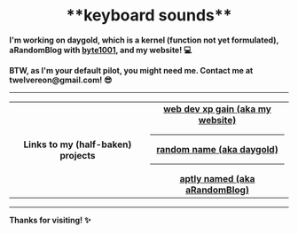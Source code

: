 <div align="center">
 <h1>**keyboard sounds**</h1>
  </div>
  <div>
  <strong><p>I'm working on daygold, which is a kernel (function not yet formulated), aRandomBlog with <a href="https://byte1001.dev" target="_blank">byte1001</a>, and my website! 💻</strong></p>
  <strong><p>BTW, as I'm your default pilot, you might need me. Contact me at twelvereon@gmail.com! 😎</p></strong>
 <hr>
<table width="100%">
<tr>
 <th>Links to my (half-baken) projects</th>
 <td align="center">
<a href="https://defaultpilot.github.io">
<strong>web dev xp gain (aka my website)</strong>
 </a>
 <hr>
<a href="https://github.com/defaultpilot/daygold">
<strong>random name (aka daygold)</strong>
</a>
 <hr>
<a href="https://github.com/byte1001/aRandomBlog">
<strong>aptly named (aka aRandomBlog)</strong>
</a>
</table>
<hr>
 <strong><p>Thanks for visiting! ✨</p></strong>
</div>
